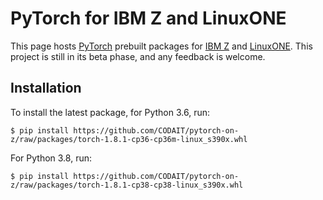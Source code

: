 # PyTorch for IBM Z and LinuxONE

This page hosts [PyTorch](https://pytorch.org) prebuilt packages for
[IBM Z](https://www.ibm.com/it-infrastructure/z) and
[LinuxONE](https://www.ibm.com/it-infrastructure/linuxone). This project is still in its beta phase,
and any feedback is welcome.

## Installation

To install the latest package, for Python 3.6, run:

    $ pip install https://github.com/CODAIT/pytorch-on-z/raw/packages/torch-1.8.1-cp36-cp36m-linux_s390x.whl

For Python 3.8, run:

    $ pip install https://github.com/CODAIT/pytorch-on-z/raw/packages/torch-1.8.1-cp38-cp38-linux_s390x.whl
